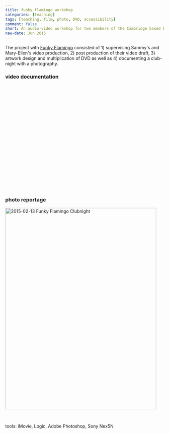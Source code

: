 ```yaml
---
title: funky flamingo workshop
categories: [teaching]
tags: [teaching, film, photo, DVD, accessibility]
comment: false
short: An audio-video workshop for two members of the Cambridge based Funky Flamingo Club, an organisation for people with disabilities.
new-date: Jun 2015
---
```

The project with [Funky Flamingo](https://www.funkyflamingo.club/) consisted of 1) supervising Sammy's and Mary-Ellen's video production, 2) post production of their video draft, 3) artwork design and multiplication of DVD as well as 4) documenting a club-night with a photography.

### video documentation

<script src="https://fast.wistia.com/embed/medias/8ldmtdahei.jsonp" async></script><script src="https://fast.wistia.com/assets/external/E-v1.js" async></script><div class="wistia_responsive_padding" style="padding:56.25% 0 0 0;position:relative;"><div class="wistia_responsive_wrapper" style="height:100%;left:0;position:absolute;top:0;width:100%;"><div class="wistia_embed wistia_async_8ldmtdahei videoFoam=true" style="height:100%;position:relative;width:100%"><div class="wistia_swatch" style="height:100%;left:0;opacity:0;overflow:hidden;position:absolute;top:0;transition:opacity 200ms;width:100%;"><img src="https://fast.wistia.com/embed/medias/8ldmtdahei/swatch" style="filter:blur(5px);height:100%;object-fit:contain;width:100%;" alt="" onload="this.parentNode.style.opacity=1;" /></div></div></div></div>

<br><br>

### photo reportage

<a data-flickr-embed="true" href="https://www.flickr.com/photos/tedor/albums/72157648819387114" title="2015-02-13 Funky Flamingo Clubnight"><img src="https://live.staticflickr.com/8676/16521133058_a9b90e789c.jpg" width="480" height="640" alt="2015-02-13 Funky Flamingo Clubnight"></a><script async src="//embedr.flickr.com/assets/client-code.js" charset="utf-8"></script>

<br>

tools: iMovie, Logic, Adobe Photoshop, Sony Nex5N